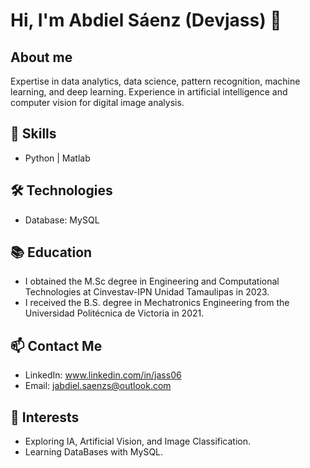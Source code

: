 # Hi, I'm Abdiel Sáenz (Devjass) 👋

## About me
Expertise in data analytics, data science, pattern recognition, machine learning, and deep learning. Experience in artificial intelligence and computer vision for digital image analysis.

## 🔧 Skills
- Python | Matlab
<!--- | Django | Go
- Virtualization with Docker
- MongoDB and MySQL databases.
--->

<!---
## 🚀 Projects
1. [Expense tracker](https://github.com/Devjare/Django-expense-tracker) - Django + React Book distribution expense tracker.
2. [Docker container manager](https://github.com/Devjare/DockerManagerFlask) - Flask + Docker Virtual containers and images manager web application.
--->

## 🛠️ Technologies
- Database: MySQL
<!---
- Version Control: [Git/GitHub]
- Testing: Unittest
--->

## 📚 Education
- I obtained the M.Sc degree in Engineering and Computational Technologies at Cinvestav-IPN Unidad Tamaulipas in 2023.
- I received the B.S. degree in Mechatronics Engineering from the Universidad Politécnica de Victoria in 2021.

## 📫 Contact Me
- LinkedIn: www.linkedin.com/in/jass06
- Email: jabdiel.saenzs@outlook.com

## 🌱 Interests
- Exploring IA, Artificial Vision, and Image Classification.
- Learning DataBases with MySQL.


<!---
- 👋 Hi, I’m @AbdielSaenz
- 👀 I’m interested in ...
- 🌱 I’m currently learning ...
- 💞️ I’m looking to collaborate on ...
- 📫 How to reach me ...
- 😄 Pronouns: ...
- ⚡ Fun fact: ...
--->

<!---
AbdielSaenz/AbdielSaenz is a ✨ special ✨ repository because its `README.md` (this file) appears on your GitHub profile.
You can click the Preview link to take a look at your changes.
--->
